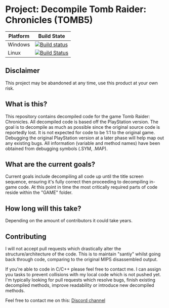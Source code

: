 # Project: Decompile Tomb Raider: Chronicles (TOMB5)

| Platform  | Build State |
| ------------- | ------------- |
| Windows  | [![Build status](https://ci.appveyor.com/api/projects/status/u5ery22l7cl587dq/branch/master?svg=true)](https://ci.appveyor.com/project/Gh0stBlade/tomb5/branch/master)  |
| Linux  | [![Build Status](https://travis-ci.org/Gh0stBlade/TOMB5.svg?branch=master)](https://travis-ci.org/Gh0stBlade/TOMB5)

## Disclaimer
This project may be abandoned at any time, use this product at your own risk.

## What is this?

This repository contains decompiled code for the game Tomb Raider: Chronicles. All decompiled code is based off the PlayStation version. The goal is to decompile as much as possible since the original source code is reportedly lost. It is not expected for code to be 1:1 to the original game. Debugging the original PlayStation version at a later phase will help map out any existing bugs. All information (variable and method names) have been obtained from debugging symbols (.SYM, .MAP).

## What are the current goals?

Current goals include decompiling all code up until the title screen sequence, ensuring it's fully correct then proceeding to decompiling in-game code. At this point in time the most critically required parts of code reside within the "GAME" folder.

## How long will this take?

Depending on the amount of contributors it could take years.

## Contributing

I will not accept pull requests which drastically alter the structure/architecture of the code. This is to maintain "santiy" whilst going back through code, comparing to the original MIPS disassembled output.

If you're able to code in C/C++ please feel free to contact me. I can assign you tasks to prevent collisions with my local code which is not pushed yet. I'm typically looking for pull requests which resolve bugs, finish existing decompiled methods, improve readability or introduce new decompiled methods.

Feel free to contact me on this: [Discord channel](https://discord.gg/KYSx8Q7)

